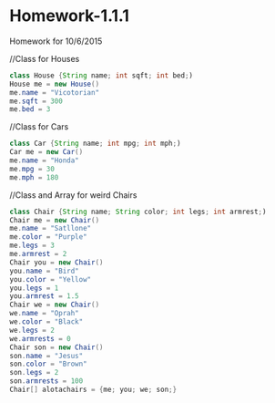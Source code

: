 # Homework-1.1.1
Homework for 10/6/2015

//Class for Houses
```java
class House {String name; int sqft; int bed;)
House me = new House()
me.name = "Vicotorian"
me.sqft = 300
me.bed = 3
```

//Class for Cars
```java
class Car {String name; int mpg; int mph;)
Car me = new Car()
me.name = "Honda"
me.mpg = 30
me.mph = 180
```

//Class and Array for weird Chairs
```java
class Chair {String name; String color; int legs; int armrest;)
Chair me = new Chair()
me.name = "Satllone"
me.color = "Purple"
me.legs = 3
me.armrest = 2
Chair you = new Chair()
you.name = "Bird"
you.color = "Yellow"
you.legs = 1
you.armrest = 1.5
Chair we = new Chair()
we.name = "Oprah"
we.color = "Black"
we.legs = 2
we.armrests = 0
Chair son = new Chair()
son.name = "Jesus"
son.color = "Brown"
son.legs = 2
son.armrests = 100
Chair[] alotachairs = {me; you; we; son;}
```
